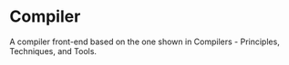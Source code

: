 # Compiler
A compiler front-end based on the one shown in Compilers - Principles, Techniques, and Tools.

